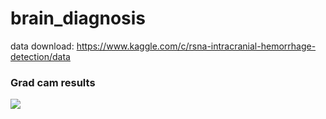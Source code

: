 # brain_diagnosis

data download: https://www.kaggle.com/c/rsna-intracranial-hemorrhage-detection/data

### Grad cam results

![](https://github.com/yebiny/Diagnosis-brain-CTimages/blob/master/imgs/gradcam.png?raw=true)
